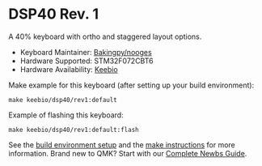 # DSP40 Rev. 1

A 40% keyboard with ortho and staggered layout options.

* Keyboard Maintainer: [Bakingpy/nooges](https://github.com/nooges)
* Hardware Supported: STM32F072CBT6
* Hardware Availability: [Keebio](https://keeb.io/)

Make example for this keyboard (after setting up your build environment):

    make keebio/dsp40/rev1:default

Example of flashing this keyboard:

    make keebio/dsp40/rev1:default:flash

See the [build environment setup](https://docs.qmk.fm/#/getting_started_build_tools) and the [make instructions](https://docs.qmk.fm/#/getting_started_make_guide) for more information. Brand new to QMK? Start with our [Complete Newbs Guide](https://docs.qmk.fm/#/newbs).
